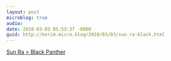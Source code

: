 ```yaml
---
layout: post
microblog: true
audio: 
date: 2018-03-03 05:53:37 -0800
guid: http://kerim.micro.blog/2018/03/03/sun-ra-black.html
---
```

[Sun Ra > Black Panther](https://anthrodendum.org/2018/02/27/sun-ra-black-panther/)
